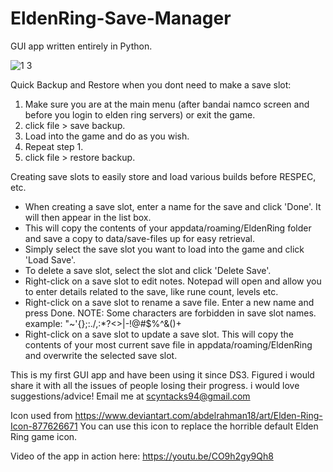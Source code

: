 # EldenRing-Save-Manager
GUI app written entirely in Python.

![1 3](https://user-images.githubusercontent.com/68882322/158031688-48924144-f97d-494f-8602-ffb92507efa4.jpg)


Quick Backup and Restore when you dont need to make a save slot:
  
  1. Make sure you are at the main menu (after bandai namco screen and before you login to elden ring servers) or exit the game.
  2. click file > save backup.
  3. Load into the game and do as you wish.
  4. Repeat step 1.
  4. click file > restore backup.


Creating save slots to easily store and load various builds before RESPEC, etc.
  
  - When creating a save slot, enter a name for the save and click 'Done'. It will then appear in the list box.
  - This will copy the contents of your appdata/roaming/EldenRing folder and save a copy to data/save-files up for easy retrieval.
  - Simply select the save slot you want to load into the game and click 'Load Save'.
  - To delete a save slot, select the slot and click 'Delete Save'.
  - Right-click on a save slot to edit notes. Notepad will open and allow you to enter details related to the save, like rune count, levels etc.
  - Right-click on a save slot to rename a save file. Enter a new name and press Done. NOTE: Some characters are forbidden in save slot names. example: "~'{};:./\,:*?<>|-!@#$%^&()+
  - Right-click on a save slot to update a save slot. This will copy the contents of your most current save file in appdata/roaming/EldenRing and overwrite the      selected save slot.



This is my first GUI app and have been using it since DS3. Figured i would share it with all the issues of people losing their progress. i would love suggestions/advice! Email me at scyntacks94@gmail.com



Icon used from https://www.deviantart.com/abdelrahman18/art/Elden-Ring-Icon-877626671
You can use this icon to replace the horrible default Elden Ring game icon.





Video of the app in action here: https://youtu.be/CO9h2gy9Qh8


